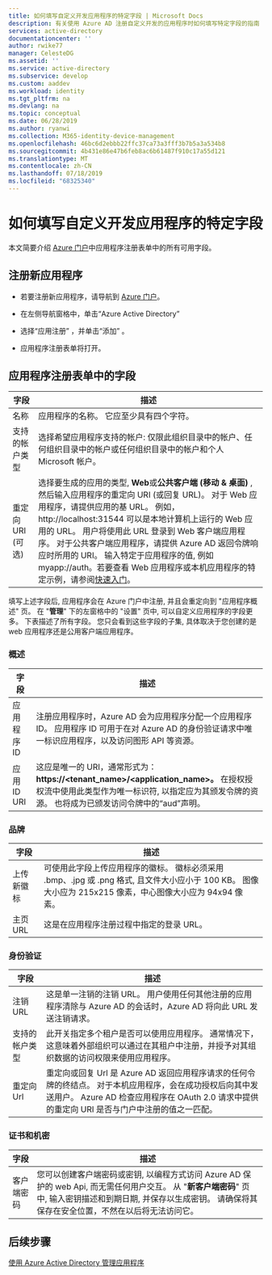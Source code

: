 ```yaml
---
title: 如何填写自定义开发应用程序的特定字段 | Microsoft Docs
description: 有关使用 Azure AD 注册自定义开发的应用程序时如何填写特定字段的指南
services: active-directory
documentationcenter: ''
author: rwike77
manager: CelesteDG
ms.assetid: ''
ms.service: active-directory
ms.subservice: develop
ms.custom: aaddev
ms.workload: identity
ms.tgt_pltfrm: na
ms.devlang: na
ms.topic: conceptual
ms.date: 06/28/2019
ms.author: ryanwi
ms.collection: M365-identity-device-management
ms.openlocfilehash: 46bc6d2ebbb22ffc37ca73a3fff3b7b5a3a534b8
ms.sourcegitcommit: 4b431e86e47b6feb8ac6b61487f910c17a55d121
ms.translationtype: MT
ms.contentlocale: zh-CN
ms.lasthandoff: 07/18/2019
ms.locfileid: "68325340"
---
```

# <a name="how-to-fill-out-specific-fields-for-a-custom-developed-application"></a>如何填写自定义开发应用程序的特定字段

本文简要介绍 [Azure 门户](https://portal.azure.com)中应用程序注册表单中的所有可用字段。

## <a name="register-a-new-application"></a>注册新应用程序

-   若要注册新应用程序，请导航到 [Azure 门户](https://portal.azure.com)。

-   在左侧导航窗格中，单击“Azure Active Directory” 

-   选择“应用注册”  ，并单击“添加”  。

-   应用程序注册表单将打开。

## <a name="fields-in-the-application-registration-form"></a>应用程序注册表单中的字段


| 字段            | 描述                                                                              |
|------------------|------------------------------------------------------------------------------------------|
| 名称             | 应用程序的名称。 它应至少具有四个字符。                |
| 支持的帐户类型| 选择希望应用程序支持的帐户: 仅限此组织目录中的帐户、任何组织目录中的帐户或任何组织目录中的帐户和个人 Microsoft 帐户。  |
| 重定向 URI (可选) | 选择要生成的应用的类型, **Web**或**公共客户端 (移动 & 桌面)** , 然后输入应用程序的重定向 URI (或回复 URL)。 对于 Web 应用程序，请提供应用的基 URL。 例如， http://localhost:31544 可以是本地计算机上运行的 Web 应用的 URL。 用户将使用此 URL 登录到 Web 客户端应用程序。 对于公共客户端应用程序，请提供 Azure AD 返回令牌响应时所用的 URI。 输入特定于应用程序的值, 例如 myapp://auth。若要查看 Web 应用程序或本机应用程序的特定示例，请参阅[快速入门](https://docs.microsoft.com/azure/active-directory/develop)。|

填写上述字段后, 应用程序会在 Azure 门户中注册, 并且会重定向到 "应用程序概述" 页。 在 "**管理**" 下的左窗格中的 "设置" 页中, 可以自定义应用程序的字段更多。 下表描述了所有字段。 您只会看到这些字段的子集, 具体取决于您创建的是 web 应用程序还是公用客户端应用程序。

### <a name="overview"></a>概述
| 字段           | 描述        |
|-----------------|-----------------------------------------------------------------------------------------------------------------------------------------------------------------------------------------------------------------------------------------------------------------------------------------------------------------|
| 应用程序 ID  | 注册应用程序时，Azure AD 会为应用程序分配一个应用程序 ID。 应用程序 ID 可用于在对 Azure AD 的身份验证请求中唯一标识应用程序，以及访问图形 API 等资源。                                                          |
| 应用 ID URI      | 这应是唯一的 URI，通常形式为：**https://&lt;tenant\_name&gt;/&lt;application\_name&gt;。** 在授权授权流中使用此类型作为唯一标识符, 以指定应为其颁发令牌的资源。 也将成为已颁发访问令牌中的“aud”声明。 |

### <a name="branding"></a>品牌

| 字段           | 描述        |
|-----------------|-----------------------------------------------------------------------------------------------------------------------------------------------------------------------------------------------------------------------------------------------------------------------------------------------------------------|
| 上传新徽标 | 可使用此字段上传应用程序的徽标。 徽标必须采用 .bmp、.jpg 或 .png 格式, 且文件大小应小于 100 KB。 图像大小应为 215x215 像素，中心图像大小应为 94x94 像素。|
| 主页 URL   | 这是在应用程序注册过程中指定的登录 URL。|

### <a name="authentication"></a>身份验证

| 字段           | 描述        |
|-----------------|-----------------------------------------------------------------------------------------------------------------------------------------------------------------------------------------------------------------------------------------------------------------------------------------------------------------|
| 注销 URL      | 这是单一注销的注销 URL。 用户使用任何其他注册的应用程序清除与 Azure AD 的会话时，Azure AD 将向此 URL 发送注销请求。|
| 支持的帐户类型  | 此开关指定多个租户是否可以使用应用程序。 通常情况下，这意味着外部组织可以通过在其租户中注册，并授予对其组织数据的访问权限来使用应用程序。|
| 重定向 Url      | 重定向或回复 Url 是 Azure AD 返回应用程序请求的任何令牌的终结点。 对于本机应用程序，会在成功授权后向其中发送用户。 Azure AD 检查应用程序在 OAuth 2.0 请求中提供的重定向 URI 是否与门户中注册的值之一匹配。|

### <a name="certificates-and-secrets"></a>证书和机密

| 字段           | 描述        |
|-----------------|-----------------------------------------------------------------------------------------------------------------------------------------------------------------------------------------------------------------------------------------------------------------------------------------------------------------|
| 客户端密码            | 您可以创建客户端密码或密钥, 以编程方式访问 Azure AD 保护的 web Api, 而无需任何用户交互。 从 "**新客户端密码**" 页中, 输入密钥描述和到期日期, 并保存以生成密钥。 请确保将其保存在安全位置，不然在以后将无法访问它。             |

## <a name="next-steps"></a>后续步骤
[使用 Azure Active Directory 管理应用程序](../manage-apps/what-is-application-management.md)
